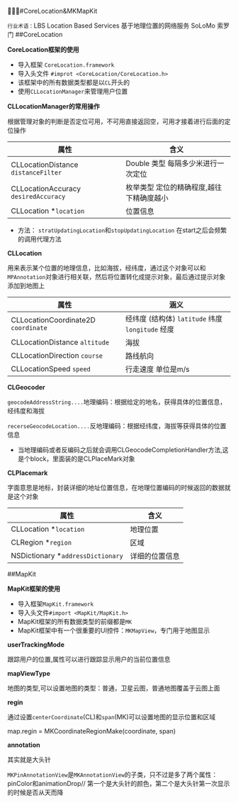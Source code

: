 #CoreLocation&MKMapKit

`行业术语：`LBS Location Based Services 基于地理位置的网络服务  SoLoMo 索罗门
##CoreLocation

**CoreLocation框架的使用**
 
 - 导入框架 `CoreLocation.framework`
 - 导入头文件 `#improt <CoreLocation/CoreLocation.h>`
 - 该框架中的所有数据类型都是以`CL`开头的
 - 使用`CLLocationManager`来管理用户位置
 
**CLLocationManager的常用操作**

根据管理对象的判断是否定位可用，不可用直接返回空，可用才接着进行后面的定位操作

属性| 含义
----|----
CLLocationDistance `distanceFilter`| Double 类型 每隔多少米进行一次定位
CLLocationAccuracy `desiredAccuracy` | 枚举类型 定位的精确程度,越往下精确度越小
CLLocation *`location`|位置信息

- 方法：
`stratUpdatingLocation`和`stopUpdatingLocation`  在start之后会频繁的调用代理方法

**CLLocation**

用来表示某个位置的地理信息，比如海拔，经纬度，通过这个对象可以和`MPAnnotation`对象进行相关联，然后将位置转化成提示对象，最后通过提示对象添加到地图上

属性|涵义
----|----
CLLocationCoordinate2D    `coordinate` |经纬度 (结构体)  `latitude` 纬度  `longitude` 经度 
CLLocationDistance `altitude` |海拔
CLLocationDirection  `course` |路线航向
CLLocationSpeed  `speed` |行走速度  单位是m/s

**CLGeocoder**


`geocodeAddressString....`地理编码：根据给定的地名，获得具体的位置信息，经纬度和海拔


`recerseGeocodeLocation....`反地理编码：根据经纬度，海拔等获得具体的位置信息

- 当地理编码或者反编码之后就会调用CLGeocodeCompletionHandler方法,这是个block，里面装的是CLPlaceMark对象

**CLPlacemark**

字面意思是地标，封装详细的地址位置信息，在地理位置编码的时候返回的数据就是这个对象

属性| 含义
----|-----
CLLocation *`location` |地理位置
CLRegion *`region` |区域
NSDictionary *`addressDictionary` |详细的位置信息


##MapKit

**MapKit框架的使用**

- 导入框架`MapKit.framework`
- 导入头文件`#import <MapKit/MapKit.h>`
- MapKit框架的所有数据类型的前缀都是`MK`
- MapKit框架中有一个很重要的UI控件：`MKMapView`，专门用于地图显示

**userTrackingMode**

跟踪用户的位置,属性可以进行跟踪显示用户的当前位置信息

**mapViewType**

地图的类型,可以设置地图的类型：普通，卫星云图，普通地图覆盖于云图上面

**regin**

通过设置`centerCoordinate`(CL)和`span`(MK)可以设置地图的显示位置和区域

map.regin = MKCoordinateRegionMake(coordinate, span)

**annotation**

其实就是大头针

`MKPinAnnotationView`是`MKAnnotationView`的子类，只不过是多了两个属性：pinColor和animationDrop// 第一个是大头针的颜色，第二个是大头针第一次显示的时候是否从天而降
